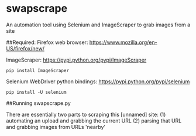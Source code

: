 # swapscrape
An automation tool using Selenium and ImageScraper to grab images from a site

##Required:
  Firefox web browser: https://www.mozilla.org/en-US/firefox/new/
  
  ImageScraper: https://pypi.python.org/pypi/ImageScraper

    pip install ImageScraper

  Selenium WebDriver python bindings: https://pypi.python.org/pypi/selenium

    pip install -U selenium
    

##Running swapscrape.py

There are essentially two parts to scraping this [unnamed] site:
  (1) automating an upload and grabbing the current URL
  (2) parsing that URL and grabbing images from URLs 'nearby'



